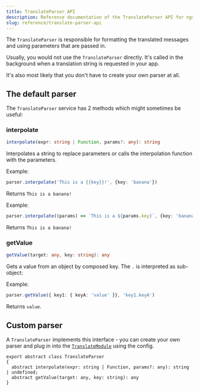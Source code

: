 ```yaml
---
title: TranslateParser API
description: Reference documentation of the TranslateParser API for ngx-translate.
slug: reference/translate-parser-api
---
```


The `TranslateParser` is responsible for formatting the translated messages 
and using parameters that are passed in.

Usually, you would not use the `TranslateParser` directly. It's called in the 
background when a translation string is requested in your app.

It's also most likely that you don't have to create your own parser at all.


## The default parser

The `TranslateParser` service has 2 methods which might sometimes be useful:

### interpolate

~~~ts
interpolate(expr: string | Function, params?: any): string
~~~

Interpolates a string to replace parameters or calls the interpolation function with the parameters.

Example:
~~~ts
parser.interpolate('This is a {{key}}!', {key: 'banana'})
~~~

Returns `This is a banana!`

Example:
~~~ts
parser.interpolate((params) => `This is a ${params.key}`, {key: 'banana'})
~~~

Returns `This is a banana!`


### getValue

~~~ts
getValue(target: any, key: string): any
~~~

Gets a value from an object by composed key. The `.` is interpreted as sub-object:

Example:
~~~ts
parser.getValue({ key1: { keyA: 'value' }}, 'key1.keyA')
~~~

Returns `value`.



## Custom parser

A `TranslateParser` implements this interface - you can create your
own parser and plug in into the [`TranslateModule`](/reference/translate-module-api) using 
the config.

~~~
export abstract class TranslateParser 
{
  abstract interpolate(expr: string | Function, params?: any): string | undefined;
  abstract getValue(target: any, key: string): any
}
~~~

